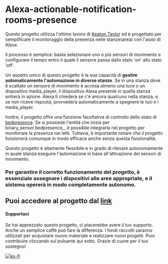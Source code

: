 # Alexa-actionable-notification-rooms-presence

Questo progetto utilizza l'ottimo lavoro di [Keaton Taylor](https://github.com/keatontaylor/alexa-actions) ed è progettato per semplificare il monitoraggio della presenza nelle stanze(area) con l'aiuto di Alexa.

Il processo è semplice: basta selezionare uno o più sensori di movimento e configurare il tempo entro il quale il sensore passa dallo stato 'on' allo stato 'off'.

Un aspetto unico di questo progetto è la sua capacità di **gestire automaticamente l'automazione in diverse stanze**.
Se in una stanza dove è scattato un sensore di movimento è accesa almeno una luce o un dispositivo media_player, il dispositivo Alexa presente in quella stanza entrerà in azione.
Alexa ti chiederà se c'è ancora qualcuno nella stanza, e se non riceve risposta, provvederà automaticamente a spegnere le luci e i media_player.

Inoltre, il progetto offre una funzione facoltativa di controllo dello stato di [bedpresence](https://github.com/Home-Assistant-Pro-Team/Bed-Presence/tree/main). Se si possiede l'entità che inizia per binary_sensor.bedpresence_, è possibile integrarla nel progetto per monitorare la presenza nei letti. Tuttavia, è importante notare che il progetto funzionerà comunque in modo efficace anche senza questa funzionalità.

Questo progetto è altamente flessibile e in grado di rilevare autonomamente in quale stanza eseguire l'automazione in base all'attivazione dei sensori di movimento.

### Per garantire il corretto funzionamento del progetto, è essenziale assegnare i dispositivi alle aree appropriate, e il sistema opererà in modo completamente autonomo.

## Puoi accedere al progetto dal [link](https://community.home-assistant.io/t/alexa-actionable-notification-rooms-presence/628659)

#### **Supportaci**
Se hai apprezzato questo progetto, ci piacerebbe avere il tuo supporto. Anche un semplice caffè può fare la differenza. 
I fondi raccolti saranno utilizzati per acquistare nuovo materiale e realizzare nuovi progetti. Puoi contribuire cliccando sul pulsante qui sotto. 
Grazie di cuore per il tuo sostegno!

[![ko-fi](https://ko-fi.com/img/githubbutton_sm.svg)](https://ko-fi.com/M4M1MI00I)
